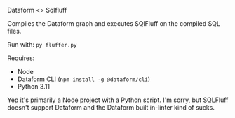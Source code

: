 Dataform <> Sqlfluff

Compiles the Dataform graph and executes SQlFluff on the compiled SQL files.

Run with: `py fluffer.py`

Requires:

* Node
* Dataform CLI (`npm install -g @dataform/cli`)
* Python 3.11

Yep it's primarily a Node project with a Python script. I'm sorry, but SQLFluff doesn't support Dataform and the Dataform built in-linter kind of sucks.
